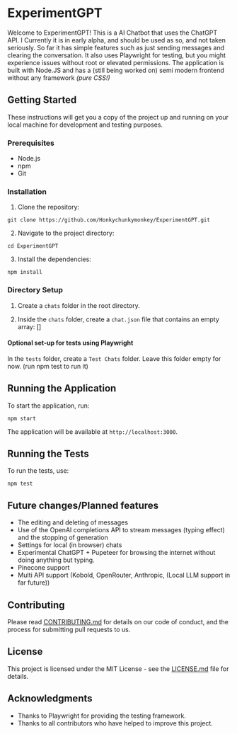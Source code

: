 # ExperimentGPT

Welcome to ExperimentGPT! This is a AI Chatbot that uses the ChatGPT API. I Currently it is in early alpha, and should be used as so, and not taken seriously. So far it has simple features such as just sending messages and clearing the conversation. It also uses Playwright for testing, but you might experience issues without root or elevated permissions. The application is built with Node.JS and has a (still being worked on) semi modern frontend without any framework *(pure CSS!)*

## Getting Started

These instructions will get you a copy of the project up and running on your local machine for development and testing purposes.

### Prerequisites

- Node.js
- npm
- Git

### Installation

1. Clone the repository:

`git clone https://github.com/Honkychunkymonkey/ExperimentGPT.git`

2. Navigate to the project directory:

```cd ExperimentGPT```

3. Install the dependencies:

```npm install```

### Directory Setup

1. Create a `chats` folder in the root directory.

2. Inside the `chats` folder, create a `chat.json` file that contains an empty array: []

#### Optional set-up for tests using Playwright

In the `tests` folder, create a `Test Chats` folder. Leave this folder empty for now. (run npm test to run it)

## Running the Application

To start the application, run:

```npm start```

The application will be available at `http://localhost:3000`.

## Running the Tests

To run the tests, use:

```npm test```

## Future changes/Planned features

- The editing and deleting of messages
- Use of the OpenAI completions API to stream messages (typing effect) and the stopping of generation
- Settings for local (in browser) chats
- Experimental ChatGPT + Pupeteer for browsing the internet without doing anything but typing.
- Pinecone support
- Multi API support (Kobold, OpenRouter, Anthropic, (Local LLM support in far future))

## Contributing

Please read [CONTRIBUTING.md](CONTRIBUTING.md) for details on our code of conduct, and the process for submitting pull requests to us.

## License

This project is licensed under the MIT License - see the [LICENSE.md](LICENSE.md) file for details.

## Acknowledgments

- Thanks to Playwright for providing the testing framework.
- Thanks to all contributors who have helped to improve this project.
